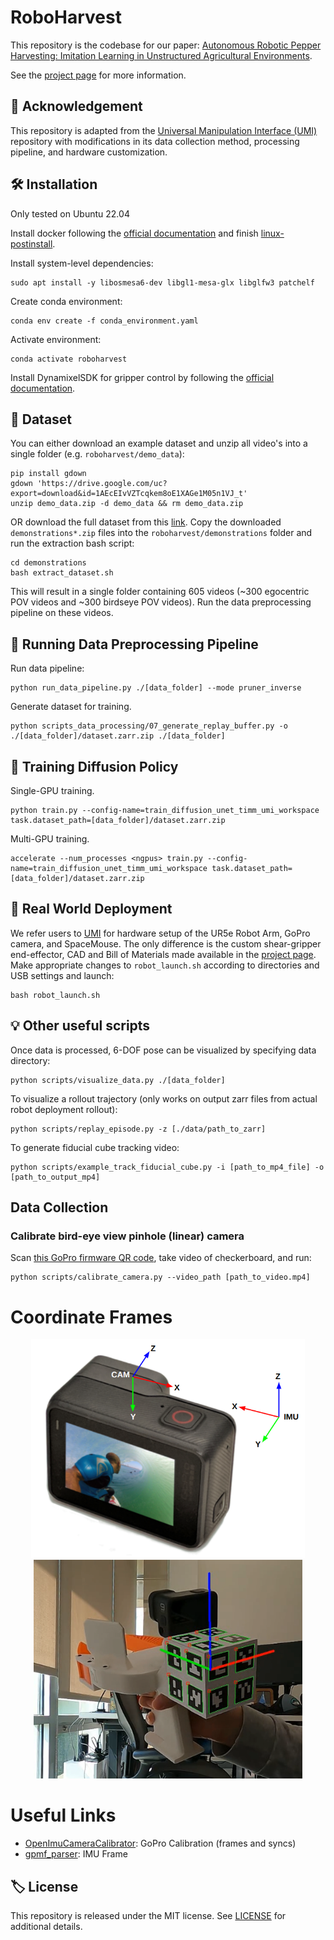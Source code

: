 # RoboHarvest
This repository is the codebase for our paper: [Autonomous Robotic Pepper Harvesting: Imitation Learning in Unstructured Agricultural Environments](https://arxiv.org/abs/2411.09929).

See the [project page](https://kantor-lab.github.io/roboharvest/) for more information.

## 🙏 Acknowledgement
This repository is adapted from the [Universal Manipulation Interface (UMI)](https://github.com/real-stanford/universal_manipulation_interface) repository with modifications in its data collection method, processing pipeline, and hardware customization.   

## 🛠️ Installation 
Only tested on Ubuntu 22.04

Install docker following the [official documentation](https://docs.docker.com/engine/install/ubuntu/) and finish [linux-postinstall](https://docs.docker.com/engine/install/linux-postinstall/).

Install system-level dependencies:
```
sudo apt install -y libosmesa6-dev libgl1-mesa-glx libglfw3 patchelf
```

Create conda environment:
```
conda env create -f conda_environment.yaml
```

Activate environment:
```
conda activate roboharvest 
```

Install DynamixelSDK for gripper control by following the [official documentation](https://emanual.robotis.com/docs/en/software/dynamixel/dynamixel_sdk/download/#repository).

## 📂 Dataset
You can either download an example dataset and unzip all video's into a single folder (e.g. `roboharvest/demo_data`):
```
pip install gdown
gdown 'https://drive.google.com/uc?export=download&id=1AEcEIvVZTcqkem8oE1XAGe1M05n1VJ_t'
unzip demo_data.zip -d demo_data && rm demo_data.zip
```
OR download the full dataset from this [link](https://drive.google.com/drive/folders/1aOAZZtV7i4aV8h44SFUfrasqcwhuxUBD?usp=sharing). 
Copy the downloaded `demonstrations*.zip` files into the `roboharvest/demonstrations` folder and run the extraction bash script:
```
cd demonstrations 
bash extract_dataset.sh
```
This will result in a single folder containing 605 videos (~300 egocentric POV videos and ~300 birdseye POV videos). Run the data preprocessing pipeline on these videos. 

## 🏃 Running Data Preprocessing Pipeline
Run data pipeline:
```
python run_data_pipeline.py ./[data_folder] --mode pruner_inverse
```

Generate dataset for training.
```
python scripts_data_processing/07_generate_replay_buffer.py -o ./[data_folder]/dataset.zarr.zip ./[data_folder]
```

## 🚆 Training Diffusion Policy
Single-GPU training. 
```
python train.py --config-name=train_diffusion_unet_timm_umi_workspace task.dataset_path=[data_folder]/dataset.zarr.zip
```

Multi-GPU training.
```
accelerate --num_processes <ngpus> train.py --config-name=train_diffusion_unet_timm_umi_workspace task.dataset_path=[data_folder]/dataset.zarr.zip
```

## 🦾 Real World Deployment
We refer users to [UMI](https://github.com/real-stanford/universal_manipulation_interface) for hardware setup of the UR5e Robot Arm, GoPro camera, and SpaceMouse. The only difference is the custom shear-gripper end-effector, CAD and Bill of Materials made available in the [project page](https://kantor-lab.github.io/roboharvest/). 
Make appropriate changes to `robot_launch.sh` according to directories and USB settings and launch:
```
bash robot_launch.sh
```

## 💡 Other useful scripts
Once data is processed, 6-DOF pose can be visualized by specifying data directory:
```
python scripts/visualize_data.py ./[data_folder]
```

To visualize a rollout trajectory (only works on output zarr files from actual robot deployment rollout):
```
python scripts/replay_episode.py -z [./data/path_to_zarr]
```

To generate fiducial cube tracking video:
```
python scripts/example_track_fiducial_cube.py -i [path_to_mp4_file] -o [path_to_output_mp4]
```

## Data Collection
### Calibrate bird-eye view pinhole (linear) camera
Scan [this GoPro firmware QR code](assets/QR_gopro_linear_mVr1440p60e0!NfL0hS0dR0aSv1q0oV0R1L0.png), take video of checkerboard, and run:
```
python scripts/calibrate_camera.py --video_path [path_to_video.mp4]
```

# Coordinate Frames
<p align="center">
  <img src="assets/gopro_coordinate_frame.png" alt="GOPRO Coordintate Frame" height="350"/>
  <img src="assets/cube_coordinate_frame.png" alt="Cube Coordintate Frame" height="350" />
</p>

# Useful Links
- [OpenImuCameraCalibrator](https://github.com/urbste/OpenImuCameraCalibrator): GoPro Calibration (frames and syncs)
- [gpmf_parser](https://gopro.github.io/gpmf-parser/): IMU Frame

## 🏷️ License
This repository is released under the MIT license. See [LICENSE](LICENSE) for additional details.